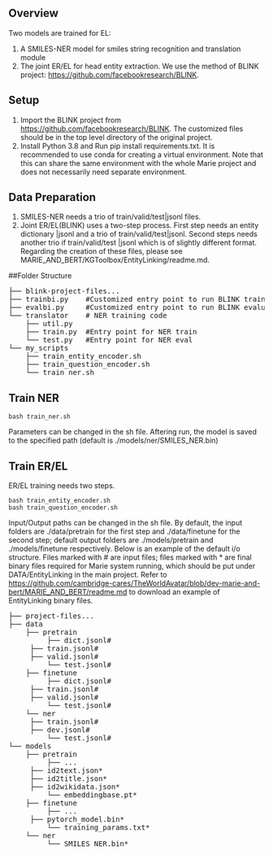 ﻿## Overview
Two models are trained for EL:
1. A SMILES-NER model for smiles string recognition and translation module
2. The joint ER/EL for head entity extraction. We use the method of BLINK project: https://github.com/facebookresearch/BLINK.

## Setup
1. Import the BLINK project from https://github.com/facebookresearch/BLINK. The customized files should be in the top level directory of the original project.
2. Install Python 3.8 and Run pip install requirements.txt. It is recommended to use conda for creating a virtual environment. Note that this can share the same environment with the whole Marie project and does not necessarily need separate environment.


## Data Preparation
1. SMILES-NER needs a trio of train/valid/test|jsonl files.
2. Joint ER/EL(BLINK) uses a two-step process. First step needs an entity dictionary |jsonl and a trio of train/valid/test|jsonl. Second steps needs another trio if train/valid/test |jsonl which is of slightly different format.
Regarding the creation of these files, please see MARIE_AND_BERT/KGToolbox/EntityLinking/readme.md.

##Folder Structure
<pre>
├── blink-project-files...
├── trainbi.py    #Customized entry point to run BLINK training
├── evalbi.py     #Customized entry point to run BLINK evaluation
└── translator    # NER training code
    ├── util.py
    ├── train.py  #Entry point for NER train
    └── test.py   #Entry point for NER eval
└── my_scripts
    ├── train_entity_encoder.sh
    ├── train_question_encoder.sh
    └── train_ner.sh
</pre>

## Train NER
```
bash train_ner.sh
```
Parameters can be changed in the sh file. Aftering run, the model is saved to the specified path (default is ./models/ner/SMILES_NER.bin)  

## Train ER/EL
ER/EL training needs two steps.
```
bash train_entity_encoder.sh
bash train_question_encoder.sh
```
Input/Output paths can be changed in the sh file. By default, the input folders are ./data/pretrain for the first step and ./data/finetune for the second step; default output folders are ./models/pretrain and ./models/finetune respectively.
Below is an example of the default i/o structure. Files marked with # are input files; files marked with * are final binary files required for Marie system running, which should be put under DATA/EntityLinking in the main project. Refer to https://github.com/cambridge-cares/TheWorldAvatar/blob/dev-marie-and-bert/MARIE_AND_BERT/readme.md to download an example of EntityLinking binary files. 
<pre>
├── project-files...
├── data
    ├── pretrain
         ├── dict.jsonl#
	 ├── train.jsonl#
	 ├── valid.jsonl#
    	 └── test.jsonl#
    ├── finetune
         ├── dict.jsonl#
	 ├── train.jsonl#
	 ├── valid.jsonl#
    	 └── test.jsonl#
    └── ner
	 ├── train.jsonl#
	 ├── dev.jsonl#
    	 └── test.jsonl#
└── models
    ├── pretrain
         ├── ...
	 ├── id2text.json*
	 ├── id2title.json*
	 ├── id2wikidata.json*
    	 └── embeddingbase.pt*
    ├── finetune
         ├── ...
	 ├── pytorch_model.bin*
    	 └── training_params.txt*
    └── ner
         └── SMILES_NER.bin*
</pre>
